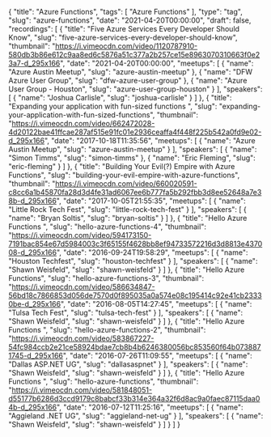 {
  "title": "Azure Functions",
  "tags": [
    "Azure Functions"
  ],
  "type": "tag",
  "slug": "azure-functions",
  "date": "2021-04-20T00:00:00",
  "draft": false,
  "recordings": [
    {
      "title": "Five Azure Services Every Developer Should Know",
      "slug": "five-azure-services-every-developer-should-know",
      "thumbnail": "https://i.vimeocdn.com/video/1120787910-580db3b86e612c9aa8ed6c5876a51c377a2b257ce15e8963070310663f0e23a7-d_295x166",
      "date": "2021-04-20T00:00:00",
      "meetups": [
        {
          "name": "Azure Austin Meetup",
          "slug": "azure-austin-meetup"
        },
        {
          "name": "DFW Azure User Group",
          "slug": "dfw-azure-user-group"
        },
        {
          "name": "Azure User Group - Houston",
          "slug": "azure-user-group-houston"
        }
      ],
      "speakers": [
        {
          "name": "Joshua Carlisle",
          "slug": "joshua-carlisle"
        }
      ]
    },
    {
      "title": "Expanding your application with fun-sized functions ",
      "slug": "expanding-your-application-with-fun-sized-functions",
      "thumbnail": "https://i.vimeocdn.com/video/662472028-4d20122bae41ffcae287af515e91fc01e2936ceaffa4f448f225b542a0fd9e02-d_295x166",
      "date": "2017-10-18T11:35:56",
      "meetups": [
        {
          "name": "Azure Austin Meetup",
          "slug": "azure-austin-meetup"
        }
      ],
      "speakers": [
        {
          "name": "Simon Timms",
          "slug": "simon-timms"
        },
        {
          "name": "Eric Fleming",
          "slug": "eric-fleming"
        }
      ]
    },
    {
      "title": "Building Your Evil(?) Empire with Azure Functions",
      "slug": "building-your-evil-empire-with-azure-functions",
      "thumbnail": "https://i.vimeocdn.com/video/660020591-c8cc6a1b45870fa28d3d4fe31ad6067ee6b777fa5b292fbb3d8ee52648a7e38b-d_295x166",
      "date": "2017-10-05T21:55:35",
      "meetups": [
        {
          "name": "Little Rock Tech Fest",
          "slug": "little-rock-tech-fest"
        }
      ],
      "speakers": [
        {
          "name": "Bryan Soltis",
          "slug": "bryan-soltis"
        }
      ]
    },
    {
      "title": "Hello Azure Functions ",
      "slug": "hello-azure-functions-4",
      "thumbnail": "https://i.vimeocdn.com/video/594173150-7191bac854e67d5984003c3f65155f4628bb8ef94733572216d3d8813e437008-d_295x166",
      "date": "2016-09-24T19:58:29",
      "meetups": [
        {
          "name": "Houston Techfest",
          "slug": "houston-techfest"
        }
      ],
      "speakers": [
        {
          "name": "Shawn Weisfeld",
          "slug": "shawn-weisfeld"
        }
      ]
    },
    {
      "title": "Hello Azure Functions",
      "slug": "hello-azure-functions-3",
      "thumbnail": "https://i.vimeocdn.com/video/586634847-56bd18c7866853d056de7570d0f895035a0a574e08c195414c92e41cb23330be-d_295x166",
      "date": "2016-08-05T14:27:45",
      "meetups": [
        {
          "name": "Tulsa Tech Fest",
          "slug": "tulsa-tech-fest"
        }
      ],
      "speakers": [
        {
          "name": "Shawn Weisfeld",
          "slug": "shawn-weisfeld"
        }
      ]
    },
    {
      "title": "Hello Azure Functions ",
      "slug": "hello-azure-functions-2",
      "thumbnail": "https://i.vimeocdn.com/video/583867227-54fc984ccb2e21ce58924bdae7cb8b4b6246380056bc853560f64b0738871745-d_295x166",
      "date": "2016-07-26T11:09:55",
      "meetups": [
        {
          "name": "Dallas ASP.NET UG",
          "slug": "dallasaspnet"
        }
      ],
      "speakers": [
        {
          "name": "Shawn Weisfeld",
          "slug": "shawn-weisfeld"
        }
      ]
    },
    {
      "title": "Hello Azure Functions ",
      "slug": "hello-azure-functions",
      "thumbnail": "https://i.vimeocdn.com/video/581848051-d55177b6286d3ccd9179c8babcf33b314e364a32f6d8ac9a0faec87115daa04b-d_295x166",
      "date": "2016-07-12T11:25:16",
      "meetups": [
        {
          "name": "Aggieland .NET UG",
          "slug": "aggieland-net-ug"
        }
      ],
      "speakers": [
        {
          "name": "Shawn Weisfeld",
          "slug": "shawn-weisfeld"
        }
      ]
    }
  ]
}
